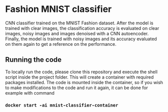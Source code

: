 # Fashion MNIST classifier

CNN classifier trained on the MNIST Fashion dataset. After the model is trained with clear images, the classification accuracy is evaluated on clear images, noisy images and images denoised with a CNN autoencoder. Finally, the model is trained with noisy images and its accuracy evaluated on them again to get a reference on the performance. 

## Running the code

To locally run the code, please clone this repository and execute the shell script inside the project folder. This will create a container with required packages installed. The code is mounted inside the container, so if you wish to make modifications to the code and run it again, it can be done for example with command 

### `docker start -ai mnist-classifier-container`
